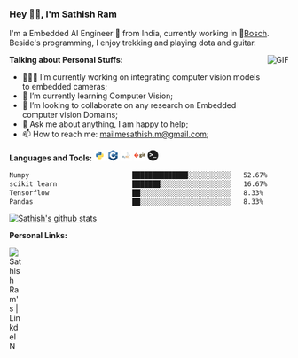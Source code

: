 ### Hey 👋🏽, I'm Sathish Ram

I'm a Embedded AI Engineer 🚀 from India, currently working in 💼[Bosch](https://www.bosch.com/). Beside's programming, I enjoy trekking and playing dota and guitar.

  <img  height="200" align="right" alt="GIF" src="https://media1.giphy.com/media/hpXdHPfFI5wTABdDx9/giphy.gif" />
  
**Talking about Personal Stuffs:**

- 👨🏽‍💻 I’m currently working on integrating computer vision models to embedded cameras;
- 🌱 I’m currently learning Computer Vision;
- 👯 I’m looking to collaborate on any research on Embedded computer vision Domains;
- 💬 Ask me about anything, I am happy to help;
- 📫 How to reach me: mailmesathish.m@gmail.com;








**Languages and Tools:**
<code><img height="20" src="https://raw.githubusercontent.com/github/explore/80688e429a7d4ef2fca1e82350fe8e3517d3494d/topics/python/python.png"></code>
<code><img height="20" src="https://raw.githubusercontent.com/github/explore/80688e429a7d4ef2fca1e82350fe8e3517d3494d/topics/cpp/cpp.png"></code>
<code><img height="20" src="https://raw.githubusercontent.com/github/explore/80688e429a7d4ef2fca1e82350fe8e3517d3494d/topics/mysql/mysql.png"></code>
<code><img height="20" src="https://raw.githubusercontent.com/github/explore/80688e429a7d4ef2fca1e82350fe8e3517d3494d/topics/git/git.png"></code>
<code><img height="20" src="https://raw.githubusercontent.com/github/explore/80688e429a7d4ef2fca1e82350fe8e3517d3494d/topics/terminal/terminal.png"></code>

```text
Numpy                          ██████████████░░░░░░░░░░░   52.67% 
scikit learn                   ███████░░░░░░░░░░░░░░░░░░   16.67% 
Tensorflow                     ██░░░░░░░░░░░░░░░░░░░░░░░   8.33% 
Pandas                         ██░░░░░░░░░░░░░░░░░░░░░░░   8.33%
```

[![Sathish's github stats](https://github-readme-stats.vercel.app/api?username=sathishram12)](https://github.com/sathishram12/github-readme-stats)

**Personal Links:**
<br/>

<a href="https://www.linkedin.com/in/satzramembd">
  <img align="left" alt="Sathish Ram's | LinkdeIN" width="22px" src="https://cdn.jsdelivr.net/npm/simple-icons@v3/icons/linkedin.svg" />
</a>
<br /> 
